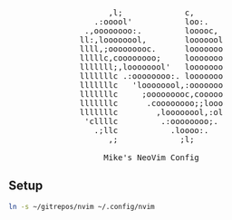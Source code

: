<pre align="center">
      ,l;             c,      
   .:ooool'           loo:.   
 .,oooooooo:.         looooc, 
ll:,loooooool,        looooool
llll,;ooooooooc.      looooooo
lllllc,coooooooo;     looooooo
lllllll;,loooooool'   looooooo
lllllllc .:oooooooo:. looooooo
lllllllc   'loooooool,:ooooooo
lllllllc     ;ooooooooc,cooooo
lllllllc      .coooooooo;;looo
lllllllc        ,loooooool,:ol
 'cllllc         .:oooooooo;. 
   .;llc           .loooo:.   
      ,;             ;l;      

Mike's NeoVim Config
</pre>


## Setup

```bash
ln -s ~/gitrepos/nvim ~/.config/nvim
```
